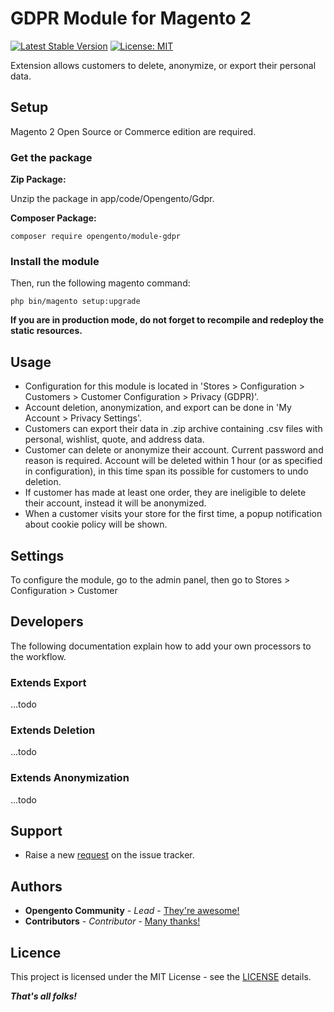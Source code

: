 # GDPR Module for Magento 2

[![Latest Stable Version](https://img.shields.io/packagist/v/opengento/module-gdpr.svg?style=flat-square)](https://packagist.org/packages/opengento/module-gdpr)
[![License: MIT](https://img.shields.io/github/license/opengento/magento2-gdpr.svg?style=flat-square)](./LICENSE) 


Extension allows customers to delete, anonymize, or export their personal data.


## Setup

Magento 2 Open Source or Commerce edition are required.

### Get the package

**Zip Package:**

Unzip the package in app/code/Opengento/Gdpr.

**Composer Package:**

```
composer require opengento/module-gdpr
```

### Install the module

Then, run the following magento command:

```
php bin/magento setup:upgrade
```

**If you are in production mode, do not forget to recompile and redeploy the static resources.**

## Usage

* Configuration for this module is located in 'Stores > Configuration > Customers > Customer Configuration > Privacy (GDPR)'.
* Account deletion, anonymization, and export can be done in 'My Account > Privacy Settings'.
* Customers can export their data in .zip archive containing .csv files with personal, wishlist, quote, and address data.
* Customer can delete or anonymize their account. Current password and reason is required. Account will be deleted within 1 hour (or as specified in configuration), in this time span its possible for customers to undo deletion.
* If customer has made at least one order, they are ineligible to delete their account, instead it will be anonymized.
* When a customer visits your store for the first time, a popup notification about cookie policy will be shown.

## Settings

To configure the module, go to the admin panel, then go to Stores > Configuration > Customer

## Developers

The following documentation explain how to add your own processors to the workflow.

### Extends Export

...todo

### Extends Deletion

...todo

### Extends Anonymization

...todo

## Support

- Raise a new [request](https://github.com/opengento/magento2-gdpr/issues) on the issue tracker.

## Authors

- **Opengento Community** - *Lead* - [They're awesome!](https://github.com/opengento)
- **Contributors** - *Contributor* - [Many thanks!](https://github.com/opengento/magento2-gdpr/graphs/contributors)

## Licence

This project is licensed under the MIT License - see the [LICENSE](./LICENSE) details.

***That's all folks!***
